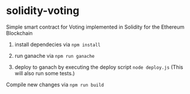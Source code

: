 # solidity-voting
Simple smart contract for Voting implemented in Solidity for the Ethereum Blockchain 

1. install dependecies via `npm install`

2. run ganache via `npm run ganache`

3. deploy to ganach by executing the deploy script `node deploy.js`
(This will also run some tests.)

Compile new changes via `npm run build`

